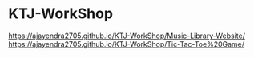 # KTJ-WorkShop
https://ajayendra2705.github.io/KTJ-WorkShop/Music-Library-Website/
https://ajayendra2705.github.io/KTJ-WorkShop/Tic-Tac-Toe%20Game/
